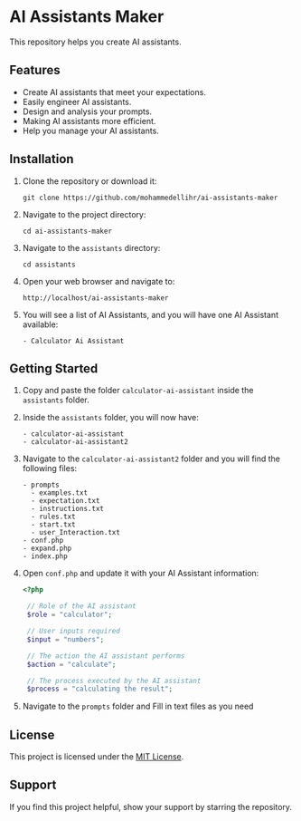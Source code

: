 # AI Assistants Maker

This repository helps you create AI assistants.

## Features

- Create AI assistants that meet your expectations.
- Easily engineer AI assistants.
- Design and analysis your prompts.
- Making AI assistants more efficient.
- Help you manage your AI assistants.

## Installation

1. Clone the repository or download it:

   ```shell
   git clone https://github.com/mohammedellihr/ai-assistants-maker
   ```

2. Navigate to the project directory:

   ```shell
   cd ai-assistants-maker
   ```

3. Navigate to the `assistants` directory:

   ```shell
   cd assistants
   ```

4. Open your web browser and navigate to:
   ```
   http://localhost/ai-assistants-maker
   ```
5. You will see a list of AI Assistants, and you will have one AI Assistant available:
   ```shell
   - Calculator Ai Assistant
   ```

## Getting Started

1. Copy and paste the folder `calculator-ai-assistant` inside the `assistants` folder.
2. Inside the `assistants` folder, you will now have:
   ```shell
   - calculator-ai-assistant
   - calculator-ai-assistant2
   ```
3. Navigate to the `calculator-ai-assistant2` folder and you will find the following files:
   ```shell
   - prompts
     - examples.txt
     - expectation.txt
     - instructions.txt
     - rules.txt
     - start.txt
     - user_Interaction.txt
   - conf.php
   - expand.php
   - index.php
   ```
4. Open `conf.php` and update it with your AI Assistant information:

   ```php
   <?php

    // Role of the AI assistant
    $role = "calculator";

    // User inputs required
    $input = "numbers";

    // The action the AI assistant performs
    $action = "calculate";

    // The process executed by the AI assistant
    $process = "calculating the result";
   ```

5. Navigate to the `prompts` folder and Fill in text files as you need

## License

This project is licensed under the [MIT License](LICENSE).

## Support

If you find this project helpful, show your support by starring the repository.